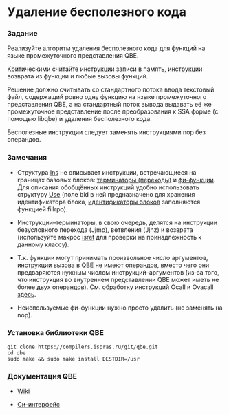 # Удаление бесполезного кода

### Задание

Реализуйте алгоритм удаления бесполезного кода для функций на языке промежуточного представления QBE.

Критическими считайте инструкции записи в память, инструкции возврата из функции и любые вызовы функций.

Решение должно считывать со стандартного потока ввода текстовый файл, содержащий ровно одну функцию на языке промежуточного представления QBE, а на стандартный поток вывода выдавать её же промежуточное представление после преобразования к SSA форме (с помощью libqbe) и удаления бесполезного кода.

Бесполезные инструкции следует заменять инструкциями nop без операндов.

### Замечания

* Структура [Ins](https://compilers.ispras.ru/doxygen/struct_ins.html) не описывает инструкции, встречающиеся на границах базовых блоков: [терминаторы (переходы)](https://compilers.ispras.ru/doxygen/struct_blk.html#a0880ee1f618cd7eeee56884f7b413505) и [фи-функции](https://compilers.ispras.ru/doxygen/struct_phi.html). Для описания обобщённых инструкций удобно использовать структуру [Use](https://compilers.ispras.ru/doxygen/struct_use.html) (поле bid в ней предназначено для хранения идентификатора блока, [идентификаторы блоков](https://compilers.ispras.ru/doxygen/struct_blk.html#a8c4d387a30655694a38b67c49b16a914) заполняются функцией fillrpo).

* Инструкции–терминаторы, в свою очередь, делятся на инструкции безусловного перехода (Jjmp), ветвления (Jjnz) и возврата (используйте макрос [isret](https://compilers.ispras.ru/doxygen/all_8h.html#a3e516be72a0201f9d22357aadf690e48) для проверки на принадлежность к данному классу).

* Т.к. функции могут принимать произвольное число аргументов, инструкции вызова в QBE не имеют операндов, вместо чего они предваряются нужным числом инструкций–аргументов (из-за того, что инструкция во внутреннем представлении QBE может иметь не более двух операндов). Cм. обработку инструкций Ocall и Ovacall [здесь](https://c9x.me/git/qbe.git/tree/amd64/sysv.c?id=f1c865f4bc7dff5a5d844049a73ad82463186e9f#n671).

* Неиспользуемые фи-функции нужно просто удалить (не заменять на nop).

### Установка библиотеки QBE

```
git clone https://compilers.ispras.ru/git/qbe.git
cd qbe
sudo make && sudo make install DESTDIR=/usr
```

### Документация QBE

* [Wiki](https://compilers.ispras.ru/wiki/Заглавная_страница)

* [Си-интерфейс](https://compilers.ispras.ru/doxygen/index.html)
